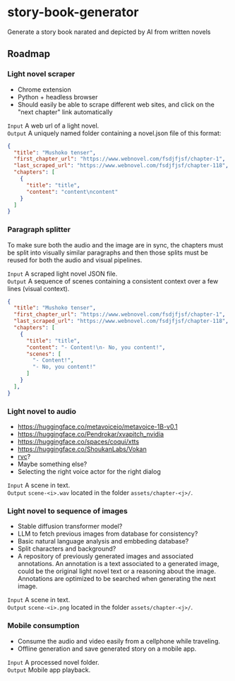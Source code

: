 # story-book-generator
Generate a story book narated and depicted by AI from written novels

## Roadmap

### Light novel scraper

- Chrome extension
- Python + headless browser
- Should easily be able to scrape different web sites, and click on the "next chapter" link automatically

`Input` A web url of a light novel.  
`Output` A uniquely named folder containing a novel.json file of this format:  
```json
{
  "title": "Mushoko tenser",
  "first_chapter_url": "https://www.webnovel.com/fsdjfjsf/chapter-1",
  "last_scraped_url": "https://www.webnovel.com/fsdjfjsf/chapter-118",
  "chapters": [
    {
      "title": "title",
      "content": "content\ncontent"
    }
  ]
}
```

### Paragraph splitter

To make sure both the audio and the image are in sync, the chapters must be split into visually similar paragraphs and then those splits must be reused for both the audio and visual pipelines.  

`Input` A scraped light novel JSON file.  
`Output` A sequence of scenes containing a consistent context over a few lines (visual context).  
```json
{
  "title": "Mushoko tenser",
  "first_chapter_url": "https://www.webnovel.com/fsdjfjsf/chapter-1",
  "last_scraped_url": "https://www.webnovel.com/fsdjfjsf/chapter-118",
  "chapters": [
    {
      "title": "title",
      "content": "- Content!\n- No, you content!",
      "scenes": [
        "- Content!",
        "- No, you content!"
      ]
    }
  ],
}
```

### Light novel to audio
- https://huggingface.co/metavoiceio/metavoice-1B-v0.1
- https://huggingface.co/Pendrokar/xvapitch_nvidia
- https://huggingface.co/spaces/coqui/xtts
- https://huggingface.co/ShoukanLabs/Vokan
- [rvc](https://github.com/RVC-Project/Retrieval-based-Voice-Conversion-WebUI)?
- Maybe something else?
- Selecting the right voice actor for the right dialog

`Input` A scene in text.  
`Output` `scene-<i>.wav` located in the folder `assets/chapter-<j>/`.  

### Light novel to sequence of images

- Stable diffusion transformer model?
- LLM to fetch previous images from database for consistency?
- Basic natural language analysis and embbeding database?
- Split characters and background?
- A repository of previously generated images and associated annotations. An annotation is a text associated to a generated image, could be the original light novel text or a reasoning about the image. Annotations are optimized to be searched when generating the next image.

`Input` A scene in text.  
`Output` `scene-<i>.png` located in the folder `assets/chapter-<j>/`.  

### Mobile consumption

- Consume the audio and video easily from a cellphone while traveling.  
- Offline generation and save generated story on a mobile app.  

`Input` A processed novel folder.  
`Output` Mobile app playback.  
